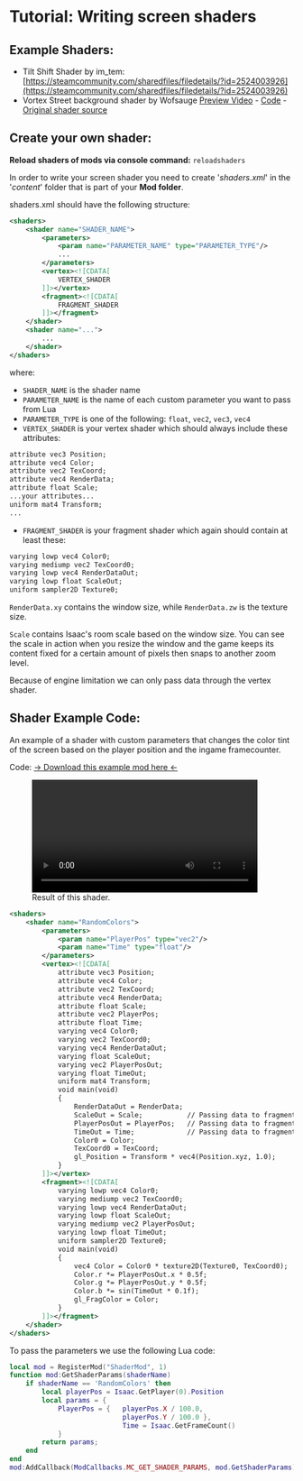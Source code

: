 # Tutorial: Writing screen shaders

## Example Shaders:
* Tilt Shift Shader by im_tem: [https://steamcommunity.com/sharedfiles/filedetails/?id=2524003926](https://steamcommunity.com/sharedfiles/filedetails/?id=2524003926)
* Vortex Street background shader by Wofsauge [Preview Video](../customData/Vortex_Street_shader.mp4) - [Code](../customData/vortex_street_shader.zip) - [Original shader source](https://www.shadertoy.com/view/MlS3Rh)

## Create your own shader:
**Reload shaders of mods via console command:** `reloadshaders`

In order to write your screen shader you need to create '_shaders.xml_' in the '_content_' folder that is part of your **Mod folder**.

shaders.xml should have the following structure:

```xml
<shaders>
    <shader name="SHADER_NAME">
        <parameters>
            <param name="PARAMETER_NAME" type="PARAMETER_TYPE"/>
            ...
        </parameters>
        <vertex><![CDATA[
            VERTEX_SHADER
        ]]></vertex>
        <fragment><![CDATA[
            FRAGMENT_SHADER
        ]]></fragment>
    </shader>
    <shader name="...">
        ...
    </shader>
</shaders>
```

where:

*   `SHADER_NAME` is the shader name
*   `PARAMETER_NAME` is the name of each custom parameter you want to pass from Lua
*   `PARAMETER_TYPE` is one of the following: `float`, `vec2`, `vec3`, `vec4`
*   `VERTEX_SHADER` is your vertex shader which should always include these attributes:


```xml
attribute vec3 Position;
attribute vec4 Color;
attribute vec2 TexCoord;
attribute vec4 RenderData;
attribute float Scale;
...your attributes...
uniform mat4 Transform;
...
```

*   `FRAGMENT_SHADER` is your fragment shader which again should contain at least these:

```xml
varying lowp vec4 Color0;
varying mediump vec2 TexCoord0;
varying lowp vec4 RenderDataOut;
varying lowp float ScaleOut;
uniform sampler2D Texture0;
```

`RenderData.xy` contains the window size, while `RenderData.zw` is the texture size.

`Scale` contains Isaac's room scale based on the window size. You can see the scale in action when you resize the window and the game keeps its content fixed for a certain amount of pixels then snaps to another zoom level.

Because of engine limitation we can only pass data through the vertex shader.

## Shader Example Code:
An example of a shader with custom parameters that changes the color tint of the screen based on the player position and the ingame framecounter.

Code: [→ Download this example mod here ←](../customData/shader_example_mod.zip)
<figure class="video_container">
  <video controls="true" allowfullscreen="true" style="width:25rem">
    <source src="../customData/shader example preview.mp4" type="video/mp4">
  </video>
  <figcaption>Result of this shader.</figcaption>
</figure>


```xml
<shaders>
	<shader name="RandomColors">
		<parameters>
			<param name="PlayerPos" type="vec2"/>
			<param name="Time" type="float"/>
		</parameters>
		<vertex><![CDATA[
			attribute vec3 Position;
			attribute vec4 Color;
			attribute vec2 TexCoord;
			attribute vec4 RenderData;
			attribute float Scale;
			attribute vec2 PlayerPos;
			attribute float Time;
			varying vec4 Color0;
			varying vec2 TexCoord0;
			varying vec4 RenderDataOut;
			varying float ScaleOut;
			varying vec2 PlayerPosOut;
			varying float TimeOut;
			uniform mat4 Transform;
			void main(void)
			{
				RenderDataOut = RenderData;
				ScaleOut = Scale;			// Passing data to fragment shader
				PlayerPosOut = PlayerPos;	// Passing data to fragment shader
				TimeOut = Time;				// Passing data to fragment shader
				Color0 = Color;
				TexCoord0 = TexCoord;
				gl_Position = Transform * vec4(Position.xyz, 1.0);
			}
		]]></vertex>
		<fragment><![CDATA[
			varying lowp vec4 Color0;
			varying mediump vec2 TexCoord0;
			varying lowp vec4 RenderDataOut;
			varying lowp float ScaleOut;
			varying mediump vec2 PlayerPosOut;
			varying lowp float TimeOut;
			uniform sampler2D Texture0;
			void main(void)
			{
				vec4 Color = Color0 * texture2D(Texture0, TexCoord0);
				Color.r *= PlayerPosOut.x * 0.5f;
				Color.g *= PlayerPosOut.y * 0.5f;
				Color.b *= sin(TimeOut * 0.1f);
				gl_FragColor = Color;
			}
		]]></fragment>
	</shader>
</shaders>
```

To pass the parameters we use the following Lua code:
```lua
local mod = RegisterMod("ShaderMod", 1)
function mod:GetShaderParams(shaderName)
	if shaderName == 'RandomColors' then
        local playerPos = Isaac.GetPlayer(0).Position
        local params = {
            PlayerPos = {   playerPos.X / 100.0,
                            playerPos.Y / 100.0 },
                            Time = Isaac.GetFrameCount()
            }
        return params;
    end
end
mod:AddCallback(ModCallbacks.MC_GET_SHADER_PARAMS, mod.GetShaderParams)
```
